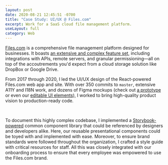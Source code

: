 ```yaml
---
layout: post
date: 2020-08-21 12:45:51 -0700
title: "Case Study: UI/UX @ Files.com"
excerpt: Work for a SaaS cloud file management platform.
useLayout: full
category: Web
---
```



<div class="mx-xs-1 mx-sm-3 mx-lg-4 mb-2 text-left fade-up" markdown="1">

[Files.com](https://www.files.com/) is a comprehensive file management platform designed for businesses. It boasts [an extensive and complex feature set](https://www.files.com/features/overview/), including integrations with APIs, remote servers, and granular permissioning—all on top of the accoutrements you'd expect from a cloud storage solution like DropBox or Google Drive.

From 2017 through 2020, I led the UI/UX design of the React-powered Files.com web app and site. With over 350 commits to `master`, extensive A11Y and I18N work, and dozens of Figma mockups (check out [a prototype](https://www.figma.com/proto/534YD82NkmAnjs8YsumROx/Folder-Settings-Redux?node-id=15%3A2&scaling=min-zoom) or even our [editable UI elements](https://www.figma.com/file/nBws2lG3KJJo2EiZ8ix2ey/App-UI-Elements?node-id=1%3A26)), I worked to bring high-quality product vision to production-ready code.

</div>

<div class="browser-frame fade-up">
  <div class="slideshow">
    <img class="img-fluid lazyload-image preloader" src="data:image/gif;base64,R0lGODlhAQABAIAAAAAAAP///yH5BAEAAAAALAAAAAABAAEAAAIBRAA7" data-src="/assets/files-com/app-files01.png" />
    <img class="img-fluid lazyload-image preloader" src="data:image/gif;base64,R0lGODlhAQABAIAAAAAAAP///yH5BAEAAAAALAAAAAABAAEAAAIBRAA7" data-src="/assets/files-com/app-integrations.png" />
    <img class="img-fluid lazyload-image preloader" src="data:image/gif;base64,R0lGODlhAQABAIAAAAAAAP///yH5BAEAAAAALAAAAAABAAEAAAIBRAA7" data-src="/assets/files-com/app-profile.png" />
    <img class="img-fluid lazyload-image preloader" src="data:image/gif;base64,R0lGODlhAQABAIAAAAAAAP///yH5BAEAAAAALAAAAAABAAEAAAIBRAA7" data-src="/assets/files-com/app-settings.png" />
    <img class="img-fluid lazyload-image preloader" src="data:image/gif;base64,R0lGODlhAQABAIAAAAAAAP///yH5BAEAAAAALAAAAAABAAEAAAIBRAA7" data-src="/assets/files-com/app-files02.png" />
    <img class="img-fluid lazyload-image preloader" src="data:image/gif;base64,R0lGODlhAQABAIAAAAAAAP///yH5BAEAAAAALAAAAAABAAEAAAIBRAA7" data-src="/assets/files-com/app-shared02.png" />
    <img class="img-fluid lazyload-image preloader" src="data:image/gif;base64,R0lGODlhAQABAIAAAAAAAP///yH5BAEAAAAALAAAAAABAAEAAAIBRAA7" data-src="/assets/files-com/app-welcome.png" />
    <img class="img-fluid lazyload-image preloader" src="data:image/gif;base64,R0lGODlhAQABAIAAAAAAAP///yH5BAEAAAAALAAAAAABAAEAAAIBRAA7" data-src="/assets/files-com/app-settings-usage.png" />
    <img class="img-fluid lazyload-image preloader" src="data:image/gif;base64,R0lGODlhAQABAIAAAAAAAP///yH5BAEAAAAALAAAAAABAAEAAAIBRAA7" data-src="/assets/files-com/app-files03.png" />
  </div>
</div>

<div class="mx-xs-1 mx-sm-3 mx-lg-4 mt-3 mb-2 text-left fade-up" markdown="1">

To document this highly complex codebase, I implemented a [Storybook-powered](https://storybook.js.org/) common component library that could be referenced by designers and developers alike. Here, our reusable presentational components could be toyed with and implemented with ease. Moreover, to ensure brand standards were followed throughout the organization, I crafted a style guide with critical resources for staff. All this was closely integrated with our onboarding process to ensure that every employee was empowered to use the Files.com brand.

</div>

<div class="browser-frame fade-up">
  <div class="slideshow">
    <img class="img-fluid lazyload-image preloader" src="data:image/gif;base64,R0lGODlhAQABAIAAAAAAAP///yH5BAEAAAAALAAAAAABAAEAAAIBRAA7" data-src="/assets/files-com/storybook1.png" />
    <img class="img-fluid lazyload-image preloader" src="data:image/gif;base64,R0lGODlhAQABAIAAAAAAAP///yH5BAEAAAAALAAAAAABAAEAAAIBRAA7" data-src="/assets/files-com/storybook2.png" />
    <img class="img-fluid lazyload-image preloader" src="data:image/gif;base64,R0lGODlhAQABAIAAAAAAAP///yH5BAEAAAAALAAAAAABAAEAAAIBRAA7" data-src="/assets/files-com/storybook3.png" />
    <img class="img-fluid lazyload-image preloader" src="data:image/gif;base64,R0lGODlhAQABAIAAAAAAAP///yH5BAEAAAAALAAAAAABAAEAAAIBRAA7" data-src="/assets/files-com/styleguide1.png" />
    <img class="img-fluid lazyload-image preloader" src="data:image/gif;base64,R0lGODlhAQABAIAAAAAAAP///yH5BAEAAAAALAAAAAABAAEAAAIBRAA7" data-src="/assets/files-com/styleguide2.png" />
    <img class="img-fluid lazyload-image preloader" src="data:image/gif;base64,R0lGODlhAQABAIAAAAAAAP///yH5BAEAAAAALAAAAAABAAEAAAIBRAA7" data-src="/assets/files-com/styleguide3.png" />
    <img class="img-fluid lazyload-image preloader" src="data:image/gif;base64,R0lGODlhAQABAIAAAAAAAP///yH5BAEAAAAALAAAAAABAAEAAAIBRAA7" data-src="/assets/files-com/styleguide4.png" />
  </div>
</div>
